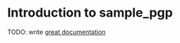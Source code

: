 # Introduction to sample_pgp

TODO: write [great documentation](http://jacobian.org/writing/what-to-write/)
